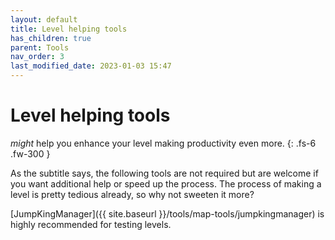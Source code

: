 ```yaml
---
layout: default
title: Level helping tools
has_children: true
parent: Tools
nav_order: 3
last_modified_date: 2023-01-03 15:47
---
```


# Level helping tools

*might* help you enhance your level making productivity even more.
{: .fs-6 .fw-300 }

As the subtitle says, the following tools are not required but are welcome if you want additional help or speed up the process. The process of making a level is pretty tedious already, so why not sweeten it more?

[JumpKingManager]({{ site.baseurl }}/tools/map-tools/jumpkingmanager) is highly recommended for testing levels.